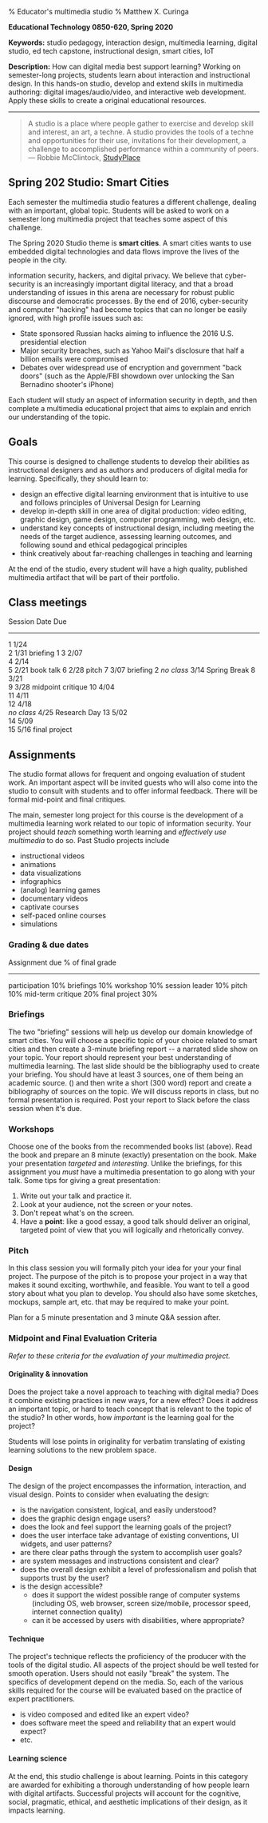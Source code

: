 % Educator's multimedia studio
% Matthew X. Curinga

<!--
This syllabus was created for
the Educational Technology Program
at Adelphi University:
http://education.adelphi.edu
copyright 2012 Matthew X. Curinga
http://matt.curinga.com
This work is licensed under the Creative Commons Attribution-ShareAlike 3.0 Unported License.
To view a copy of this license, visit http://creativecommons.org/licenses/by-sa/3.0/ or send
a letter to Creative Commons, 444 Castro Street, Suite 900, Mountain View, California, 94041, USA.
We ask, but do not require, that attribution includes a link to our websites (above).
version: 2.1
Based on work available here: https://github.com/mcuringa/adelphi-ed-tech-courses
-->
**Educational Technology 0850-620, Spring 2020**

**Keywords:** studio pedagogy, interaction design, multimedia
learning, digital studio, ed tech capstone, instructional design,
smart cities, IoT

**Description:** How can digital media best support learning?
Working on semester-long projects, students learn about interaction
and instructional design. In this hands-on studio, develop and
extend skills in multimedia authoring: digital images/audio/video,
and interactive web development. Apply these skills to create a
original educational resources.

------------------------------------------------------------------------

> A studio is a place where people gather to exercise and develop
> skill and interest, an art, a techne. A studio provides the tools of
> a techne and opportunities for their use, invitations for their
> development, a challenge to accomplished performance within a
> community of peers.\
> — Robbie McClintock, [StudyPlace](http://www.studyplace.org/wiki/The_Studio_for)



## Spring 202 Studio: Smart Cities

Each semester the multimedia studio features a different challenge, dealing with an
important, global topic. Students will be asked to work on a semester
long multimedia project that teaches some aspect of this challenge.

The Spring 2020 Studio theme is **smart cities**. A smart cities wants to use embedded
digital technologies and data flows improve the lives of the people in the city.


information security, hackers, and digital
privacy. We believe that cyber-security is an increasingly important
digital literacy, and that a broad understanding of issues in this arena are
necessary for robust public discourse and democratic processes. By the end of
2016, cyber-security and computer "hacking" had become topics that can no
longer be easily ignored, with high profile issues such as:

- State sponsored Russian hacks aiming to influence the 2016 U.S. presidential election
- Major security breaches, such as Yahoo Mail's disclosure that half a billion emails were compromised
- Debates over widespread use of encryption and government "back doors"
  (such as the Apple/FBI showdown over unlocking the San Bernadino shooter's iPhone)

Each student will study an aspect of information security in depth, and then
complete a multimedia educational project that aims to explain and enrich our
understanding of the topic.

## Goals
This course is designed to challenge students to develop their abilities
as instructional designers and as authors and producers of digital media
for learning. Specifically, they should learn to:

-   design an effective digital learning environment that is intuitive
    to use and follows principles of Universal Design for Learning
-   develop in-depth skill in one area of digital production: video
    editing, graphic design, game design, computer programming, web
    design, etc.
-   understand key concepts of instructional design, including meeting
    the needs of the target audience, assessing learning outcomes,
    and following sound and ethical pedagogical principles
-   think creatively about far-reaching challenges in teaching and
    learning

At the end of the studio, every student will have a high quality, published multimedia artifact that will be part of their portfolio.


## Class meetings

Session     Date  Due
----------  ----  --------------------------
1           1/24  
2           1/31  briefing 1
3           2/07  
4           2/14  
5           2/21  book talk
6           2/28  pitch
7           3/07  briefing 2
_no class_  3/14  Spring Break
8           3/21  
9           3/28  midpoint critique
10          4/04  
11          4/11  
12          4/18  
_no class_  4/25  Research Day
13          5/02  
14          5/09  
15          5/16  final project




## Assignments
The studio format allows for frequent and ongoing evaluation of
student work. An important aspect will be invited guests who will also
come into the studio to consult with students and to offer informal
feedback. There will be formal mid-point and final critiques.

The main, semester long project for this course is the development of a multimedia
learning work related to our topic of information security. Your project should
_teach_ something worth learning and _effectively use multimedia_ to do so. Past Studio projects include

- instructional videos
- animations
- data visualizations
- infographics
- (analog) learning games
- documentary videos
- captivate courses
- self-paced online courses
- simulations

### Grading & due dates

Assignment due      % of final grade
-----------------   ----------------
participation           10%
briefings               10%
workshop                10%
session leader          10%
pitch                   10%
mid-term critique       20%
final project           30%

### Briefings
The two "briefing" sessions will help us develop our domain knowledge of smart cities. You will choose a specific topic of your choice related to smart cities and then create a 3-minute briefing report -- a narrated slide show on your topic. Your report should represent your best understanding of multimedia learning. The last slide should be the bibliography used to create your briefing. You should have at least 3 sources, one of them being an academic source.
 () and then write a short (300 word)
report and create a bibliography of sources on the topic. We will discuss reports in class, but no
formal presentation is required. Post your report to Slack before the class session when it's due.

### Workshops
Choose one of the books from the recommended books list (above). Read the book and prepare an 8 minute (exactly) presentation on the book. Make your presentation _targeted_ and _interesting_. Unlike the briefings, for this assignment you _must_ have a multimedia presentation to go along with your talk. Some tips for giving a great presentation:

1. Write out your talk and practice it.
2. Look at your audience, not the screen or your notes.
3. Don't repeat what's on the screen.
4. Have a **point**: like a good essay, a good talk should deliver an original, targeted point of view that you will logically and rhetorically convey.

### Pitch
In this class session you will formally pitch your idea for your your final project. The purpose of the
pitch is to propose your project in a way that makes it sound exciting, worthwhile, and feasible. You want to tell a good story about what you plan to develop. You should also have some
sketches, mockups, sample art, etc. that may be required to make your point.

Plan for a 5 minute presentation and 3 minute Q&A session after.

### Midpoint and Final Evaluation Criteria
_Refer to these criteria for the evaluation of your multimedia project._

#### Originality & innovation
Does the project take a novel approach to teaching with digital media? Does
it combine existing practices in new ways, for a new effect? Does it
address an important topic, or hard to teach concept that is relevant
to the topic of the studio? In other words, how _important_ is the learning
goal for the project?

Students will lose points in originality for verbatim translating of
existing learning solutions to the new problem space.

#### Design
The design of the project encompasses the information, interaction, and
visual design. Points to consider when evaluating the design:

-   is the navigation consistent, logical, and easily understood?
-   does the graphic design engage users?
-   does the look and feel support the learning goals of the project?
-   does the user interface take advantage of existing conventions, UI
    widgets, and user patterns?
-   are there clear paths through the system to accomplish user goals?
-   are system messages and instructions consistent and clear?
-   does the overall design exhibit a level of professionalism and
    polish that supports trust by the user?
-   is the design accessible?
    -   does it support the widest possible range of computer systems
        (including OS, web browser, screen size/mobile, processor speed,
        internet connection quality)
    -   can it be accessed by users with disabilities, where
        appropriate?

#### Technique
The project's technique reflects the proficiency of the producer with the
tools of the digital studio. All aspects of the project should be well
tested for smooth operation. Users should not easily "break" the system.
The specifics of development depend on the media. So, each of the
various skills required for the course will be evaluated based on the
practice of expert practitioners.

-   is video composed and edited like an expert video?
-   does software meet the speed and reliability that an expert would
    expect?
-   etc.

#### Learning science
At the end, this studio challenge is about learning. Points in this
category are awarded for exhibiting a thorough understanding of how
people learn with digital artifacts. Successful projects will account
for the cognitive, social, pragmatic, ethical, and aesthetic
implications of their design, as it impacts learning.
